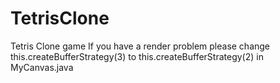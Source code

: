# TetrisClone
 Tetris Clone game
 If you have a render problem please change this.createBufferStrategy(3) to this.createBufferStrategy(2) in MyCanvas.java 

